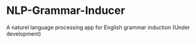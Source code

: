 # NLP-Grammar-Inducer
A naturel language processing app for English grammar induction (Under development)
